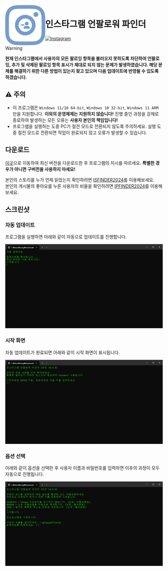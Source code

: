 <img align="left" src="https://raw.githubusercontent.com/galaxysollector/IUFINDER2024/main/logo.png" width="128" alt="IUFINDER logo">

# 인스타그램 언팔로워 파인더

[![Instagram](https://img.shields.io/badge/%EB%AC%B8%EC%9D%98-%EC%9D%B8%EC%8A%A4%ED%83%80%EA%B7%B8%EB%9E%A8-blue.svg?logo=instagram&style=flat-square)](https://www.instagram.com/galaxysollector/)

> [!WARNING]
> **현재 인스타그램에서 사용자의 모든 팔로잉 항목을 불러오지 못하도록 차단하여 언팔로잉, 추가 및 삭제된 팔로잉 항목 표시가 제대로 되지 않는 문제가 발생하였습니다. 해당 문제를 해결하기 위한 다른 방법이 있는지 찾고 있으며 다음 업데이트에 반영될 수 있도록 하겠습니다.**

## ⚠️ 주의

- 이 프로그램은 ```Windows 11/10 64-bit```, ```Windows 10 32-bit```, ```Windows 11 ARM``` 만을 지원합니다. **이외의 운영체제는 지원하지 않습니다!**
진행 중인 과정을 강제로 종료하여 발생하는 모든 오류는 **사용자 본인의 책임입니다!**
- 프로그램을 실행하는 도중 PC가 절전 모드로 전환되지 않도록 주의하세요. 실행 도중 절전 모드로 전환되면 작업이 완료되지 않고 오류가 발생할 수 있습니다.

## 다운로드

[이곳](https://github.com/galaxysollector/IUFINDER2024/releases/latest)으로 이동하여 최신 버전을 다운로드한 후 프로그램의 지시를 따르세요.
**특별한 경우가 아니면 구버전을 사용하지 마세요!**

본인의 스토리를 누가 언제 읽었는지 확인하려면 [ISFINDER2024](https://github.com/galaxysollector/ISFINDER2024)를 이용해보세요.  
본인의 게시물의 좋아요를 누른 사용자의 비율을 확인하려면 [IPFINDER2024](https://github.com/galaxysollector/IPFINDER2024)를 이용해보세요.

## 스크린샷

### 자동 업데이트

프로그램을 실행하면 아래와 같이 자동으로 업데이트를 진행합니다.

<img src="https://raw.githubusercontent.com/galaxysollector/IUFINDER2024/main/screenshot1.png">

### 시작 화면

자동 업데이트가 완료되면 아래와 같이 시작 화면이 표시됩니다.

<img src="https://raw.githubusercontent.com/galaxysollector/IUFINDER2024/main/screenshot2.png">

### 옵션 선택

아래와 같이 옵션을 선택한 후 사용자 이름과 비밀번호를 입력하면 이후의 과정이 모두 자동으로 진행됩니다.

<img src="https://raw.githubusercontent.com/galaxysollector/IUFINDER2024/main/screenshot3.png">
